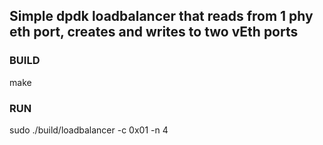 ## Simple dpdk loadbalancer that reads from 1 phy eth port, creates and writes to two vEth ports    
### BUILD
make

### RUN 
sudo ./build/loadbalancer -c 0x01 -n 4

